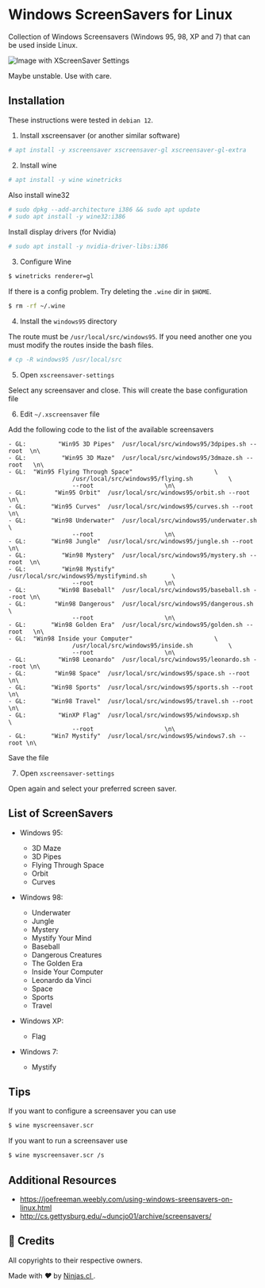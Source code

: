 # Windows ScreenSavers for Linux

Collection of Windows Screensavers (Windows 95, 98, XP and 7) that can be used inside Linux.

![Image with XScreenSaver Settings](https://github.com/user-attachments/assets/0bdc3cb2-573e-4eed-a225-02270061fc84)

Maybe unstable. Use with care.

## Installation

These instructions were tested in `debian 12`.

1. Install xscreensaver (or another similar software)

```bash
# apt install -y xscreensaver xscreensaver-gl xscreensaver-gl-extra
```

2. Install wine

```bash
# apt install -y wine winetricks
```

Also install wine32

```bash
# sudo dpkg --add-architecture i386 && sudo apt update
# sudo apt install -y wine32:i386
```

Install display drivers (for Nvidia)

```bash
# sudo apt install -y nvidia-driver-libs:i386
```

3. Configure Wine

```bash
$ winetricks renderer=gl  
```

If there is a config problem. Try deleting the `.wine` dir in `$HOME`.

```bash
$ rm -rf ~/.wine
```

4. Install the `windows95` directory

The route must be `/usr/local/src/windows95`. If you need another one
you must modify the routes inside the bash files.

```bash
# cp -R windows95 /usr/local/src
```

5. Open `xscreensaver-settings`

Select any screensaver and close. This will create the base configuration file

6. Edit `~/.xscreensaver` file

Add the following code to the list of the available screensavers

```text
- GL: 	      "Win95 3D Pipes" 	/usr/local/src/windows95/3dpipes.sh --root  \n\
- GL: 	       "Win95 3D Maze" 	/usr/local/src/windows95/3dmaze.sh --root   \n\
- GL:  "Win95 Flying Through Space"					      \
				  /usr/local/src/windows95/flying.sh	      \
				  --root				    \n\
- GL: 		 "Win95 Orbit" 	/usr/local/src/windows95/orbit.sh --root    \n\
- GL: 		"Win95 Curves" 	/usr/local/src/windows95/curves.sh --root   \n\
- GL: 	    "Win98 Underwater" 	/usr/local/src/windows95/underwater.sh	      \
				  --root				    \n\
- GL: 		"Win98 Jungle" 	/usr/local/src/windows95/jungle.sh --root   \n\
- GL: 	       "Win98 Mystery" 	/usr/local/src/windows95/mystery.sh --root  \n\
- GL: 	       "Win98 Mystify" 	/usr/local/src/windows95/mystifymind.sh	      \
				  --root				    \n\
- GL: 	      "Win98 Baseball" 	/usr/local/src/windows95/baseball.sh --root \n\
- GL: 	     "Win98 Dangerous" 	/usr/local/src/windows95/dangerous.sh	      \
				  --root				    \n\
- GL: 	    "Win98 Golden Era" 	/usr/local/src/windows95/golden.sh --root   \n\
- GL:  "Win98 Inside your Computer"					      \
				  /usr/local/src/windows95/inside.sh	      \
				  --root				    \n\
- GL: 	      "Win98 Leonardo" 	/usr/local/src/windows95/leonardo.sh --root \n\
- GL: 		 "Win98 Space" 	/usr/local/src/windows95/space.sh --root    \n\
- GL: 		"Win98 Sports" 	/usr/local/src/windows95/sports.sh --root   \n\
- GL: 		"Win98 Travel" 	/usr/local/src/windows95/travel.sh --root   \n\
- GL: 		  "WinXP Flag" 	/usr/local/src/windows95/windowsxp.sh	      \
				  --root				    \n\
- GL: 		"Win7 Mystify" 	/usr/local/src/windows95/windows7.sh --root \n\
```

Save the file

7. Open `xscreensaver-settings`

Open again and select your preferred screen saver.

## List of ScreenSavers

* Windows 95:
	- 3D Maze
	- 3D Pipes
	- Flying Through Space
	- Orbit
	- Curves

* Windows 98:
	- Underwater
	- Jungle
	- Mystery
	- Mystify Your Mind
	- Baseball
	- Dangerous Creatures
	- The Golden Era
	- Inside Your Computer
	- Leonardo da Vinci
	- Space
	- Sports
	- Travel

* Windows XP:
	- Flag

* Windows 7:
	- Mystify

## Tips

If you want to configure a screensaver you can use

```bash
$ wine myscreensaver.scr
```

If you want to run a screensaver use

```bash
$ wine myscreensaver.scr /s
```

## Additional Resources

- https://joefreeman.weebly.com/using-windows-sreensavers-on-linux.html
- http://cs.gettysburg.edu/~duncjo01/archive/screensavers/

## 🤩 Credits

All copyrights to their respective owners. 

<p>
  Made with <i class="fa fa-heart">&#9829;</i> by
  <a href="https://ninjas.cl">
    Ninjas.cl
  </a>.
</p>